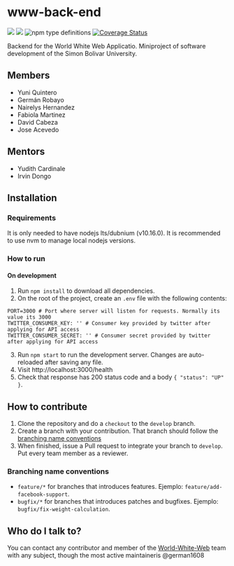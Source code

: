 # www-back-end

![](https://img.shields.io/docker/automated/german1608/world-white-web?style=flat-square) ![](https://img.shields.io/travis/World-White-Web/www-back-end/develop?style=flat-square) ![npm type definitions](https://img.shields.io/npm/types/typescript?style=flat-square) [![Coverage Status](https://coveralls.io/repos/github/World-White-Web/www-back-end/badge.svg?branch=develop)](https://coveralls.io/github/World-White-Web/www-back-end?branch=develop)

Backend for the World White Web Applicatio. Miniproject of software development
of the Simon Bolivar University.

## Members

* Yuni Quintero
* Germán Robayo
* Nairelys Hernandez
* Fabiola Martinez
* David Cabeza
* Jose Acevedo

## Mentors

* Yudith Cardinale
* Irvin Dongo

## Installation

### Requirements

It is only needed to have nodejs lts/dubnium (v10.16.0). It is recommended to use
nvm to manage local nodejs versions.

### How to run

#### On development

1. Run `npm install` to download all dependencies.
2. On the root of the project, create an `.env` file with the following contents:
```
PORT=3000 # Port where server will listen for requests. Normally its value its 3000
TWITTER_CONSUMER_KEY: '' # Consumer key provided by twitter after applying for API access
TWITTER_CONSUMER_SECRET: '' # Consumer secret provided by twitter after applying for API access
```
3. Run `npm start` to run the development server. Changes are auto-reloaded after
saving any file.
4. Visit http://localhost:3000/health
5. Check that response has 200 status code and a body `{ "status": "UP" }`.

## How to contribute

1. Clone the repository and do a `checkout` to the `develop` branch.
2. Create a branch with your contribution. That branch should follow the
[branching name conventions](#branching-name-conventions)
3. When finished, issue a Pull request to integrate your branch to `develop`.
Put every team member as a reviewer.

### Branching name conventions

* `feature/*` for branches that introduces features. Ejemplo: `feature/add-facebook-support`.
* `bugfix/*` for branches that introduces patches and bugfixes. Ejemplo: `bugfix/fix-weight-calculation`.

## Who do I talk to?

You can contact any contributor and member of the [World-White-Web](https://github.com/World-White-Web)
team with any subject, though the most active maintaineris @german1608
